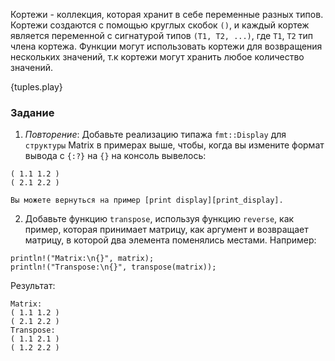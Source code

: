 Кортежи - коллекция, которая хранит в себе переменные разных типов. Кортежи создаются с помощью
круглых скобок `()`, и каждый кортеж является переменной с сигнатурой типов
`(T1, T2, ...)`, где `T1`, `T2` тип члена кортежа. Функции могут использовать
кортежи для возвращения нескольких значений, т.к кортежи могут хранить любое количество значений.

{tuples.play}

### Задание

 1. *Повторение*: Добавьте реализацию типажа `fmt::Display` для `структуры` Matrix в примерах выше,
    чтобы, когда вы измените формат вывода с `{:?}` на `{}` 
    на консоль вывелось:
```
( 1.1 1.2 )
( 2.1 2.2 )
```
    Вы можете вернуться на пример [print display][print_display].
 2. Добавьте функцию `transpose`, используя функцию `reverse`, как пример, которая принимает
    матрицу, как аргумент и возвращает матрицу, в которой два элемента поменялись местами. Например:
```
println!("Matrix:\n{}", matrix);
println!("Transpose:\n{}", transpose(matrix));
```
Результат:
```
Matrix:
( 1.1 1.2 )
( 2.1 2.2 )
Transpose:
( 1.1 2.1 )
( 1.2 2.2 )
```

[print_display]: ../hello/print/print_display.html
